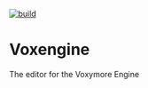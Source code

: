 [![build](https://github.com/Sayama3/Voxybox/actions/workflows/cmake.yml/badge.svg)](https://github.com/Sayama3/Voxybox/actions/workflows/cmake.yml)


# Voxengine
The editor for the Voxymore Engine